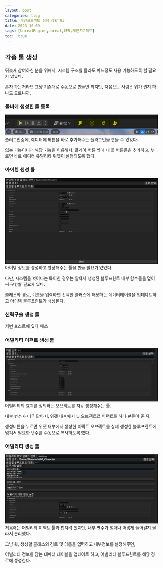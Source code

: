 ```yaml
---
layout: post
categories: blog
title: 개인프로젝트 진행 상황 03
date: 2023-10-09
tags: [UnrealEngine,Unreal,UE5,개인프로젝트]
toc:  true
---
```


## 각종 툴 생성

뒤늦게 참여하신 분을 위해서, 시스템 구조를 몰라도 어느정도 사용 가능하도록 할 필요가 있었다.

혼자 하는거라면 그냥 기존대로 수동으로 만들면 되지만, 처음보는 사람은 뭐가 뭔지 하나도 모르니까.

### 툴바에 생성한 툴 등록
![ex_screenshot](/assets/images/unreal/myProject/tools.png)
플러그인중에, 에디터에 버튼을 바로 추가해주는 플러그인을 만들 수 있었다.

있는 기능이니까 해당 기능을 이용해서, 플레이 버튼 옆에 내 툴 버튼들을 추가하고, 누르면 바로 에디터 유틸리티 위젯이 실행되도록 했다.

### 아이템 생성 툴
![ex_screenshot](/assets/images/unreal/myProject/itemTool.png)
아이템 정보를 생성하고 할당해주는 툴을 만들 필요가 있었다.

다만, 시스템을 벗어나는 특이한 경우는 알아서 생성된 블루프린트 내부 함수들을 덮어 써 구현할 필요가 있다.

클래스와 경로, 이름을 입력하면 선택한 클래스에 해당하는 데이터테이블을 업데이트하고 아이템 블루프린트가 생성된다.

### 신력구슬 생성 툴
저번 포스트에 있다 패쓰

### 어빌리티 이팩트 생성 툴
![ex_screenshot](/assets/images/unreal/myProject/abilityEffectTool.png)
어빌리티의 효과를 정의하는 오브젝트를 자동 생성해주는 툴.

내부 변수가 너무 많아서, 위젯 내부에서 뉴 오브젝트로 이팩트를 하나 만들어 준 뒤,

생성버튼을 누르면 위젯 내부에서 생성한 이팩트 오브젝트를 실제 생성한 블루프린트에 넘겨서 필요한 변수를 수동으로 복사하도록 했다.

### 어빌리티 생성 툴
![ex_screenshot](/assets/images/unreal/myProject/abilityTool.png)
처음에는 어빌리티 이팩트 툴과 합치려 했지만, 내부 변수가 얼마나 어떻게 들어갈지 몰라서 분리했다.

그냥 뭐, 생성할 클래스와 경로 및 이름을 입력하고 내부정보를 설정해주면,

어빌리티 정보를 담는 데이터 테이블을 업데이트 하고, 어빌리티 블루프린트를 해당 경로에 생성한다.
